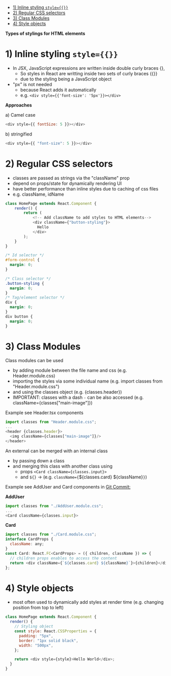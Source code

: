 - [1) Inline styling `style={{}}`](#1-inline-styling-style)
- [2) Regular CSS selectors](#2-regular-css-selectors)
- [3) Class Modules](#3-class-modules)
- [4) Style objects](#4-style-objects)

**Types of stylings for HTML elements**

# 1) Inline styling `style={{}}`

- In JSX, JavaScript expressions are written inside double curly braces {},
  - So styles in React are writting inside two sets of curly braces {{}}
  - due to the styling being a JavaScript object
- "px" is not needed
  - because React adds it automatically
  - e.g. `<div style={{'font-size': '5px'}}></div>`

**Approaches**

a) Camel case

```javascript
<div style={{ fontSize: 5 }}></div>
```

b) stringified

```javascript
<div style={{ "font-size": 5 }}></div>
```

# 2) Regular CSS selectors

- classes are passed as strings via the "className" prop
- depend on props/state for dynamically rendering UI
- have better performance than inline styles due to caching of css files
- e.g. className, idName

```javascript
class HomePage extends React.Component {
    render() {
        return (
            <!-- Add className to add styles to HTML elements-->
            <div className={"button-styling"}>
              Hello
            </div>
        );
    }
}
```

```css
/* Id selector */
#form-control {
  margin: 0;
}

/* Class selector */
.button-styling {
  margin: 0;
}
/* Tag/element selector */
div {
  margin: 0;
}
div button {
  margin: 0;
}
```

# 3) Class Modules

Class modules can be used

- by adding module between the file name and css (e.g. Header.module.css)
- importing the styles via some individual name (e.g. import classes from "Header.module.css")
- and using the classes object (e.g. {classes.header})
- IMPORTANT: classes with a dash `-` can be also accessed (e.g. className={classes["main-image"]})

Example see Header.tsx components

```javascript
import classes from "Header.module.css";
...
<header {classes.header}>
  <img className={classes["main-image"]}/>
</header>
```

An external can be merged with an internal class

- by passing down a class
- and merging this class with another class using
  - props `<Card className={classes.input}>`
  - and `${}` -> (e.g. `className={`${classes.card} ${className}`}`)

Example see AddUser and Card components in [Git Commit: ]()

**AddUser**

```javascript
import classes from "./AddUser.module.css";
...
<Card className={classes.input}>
```

**Card**

```javascript
import classes from "./Card.module.css";
interface CardProps {
  className: any;
}
const Card: React.FC<CardProps> = ({ children, className }) => {
  // children props enables to access the content
  return <div className={`${classes.card} ${className}`}>{children}</div>;
};
```

# 4) Style objects

- most often used to dynamically add styles at render time (e.g. changing position from top to left)

```javascript
class HomePage extends React.Component {
  render() {
    // Styling object
    const style: React.CSSProperties = {
      padding: "5px",
      border: "1px solid black",
      width: "500px",
    };

    return <div style={style}>Hello World</div>;
  }
}
```

```

```
